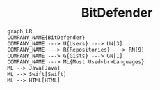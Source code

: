 <h1 align="center">BitDefender</h1>

```mermaid
graph LR
COMPANY_NAME{BitDefender}
COMPANY_NAME ---> U{Users} ---> UN[3]
COMPANY_NAME ---> R{Repositories} ---> RN[9]
COMPANY_NAME ---> G{Gists} ---> GN[1]
COMPANY_NAME ---> ML{Most Used<br>Languages}
ML --> Java[Java]
ML --> Swift[Swift]
ML --> HTML[HTML]
```
